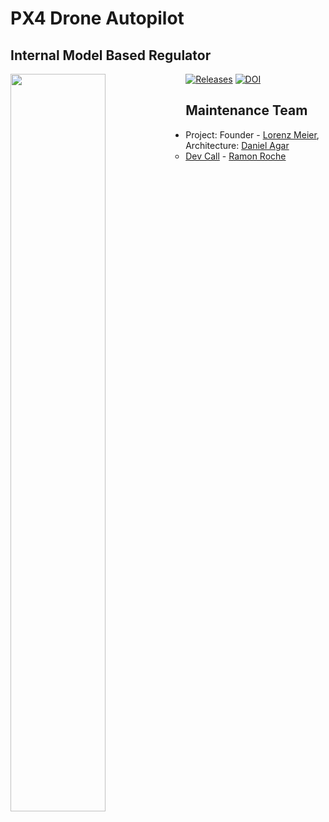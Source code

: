 # PX4 Drone Autopilot
## Internal Model Based Regulator
<img src="https://github.com/lorenzogentilini/ab_es_proj_firmware/blob/devel/lorenzo/support_files/positions.png" width = 55% height = 55% div align=left />

[![Releases](https://img.shields.io/github/release/PX4/Firmware.svg)](https://github.com/PX4/Firmware/releases)
[![DOI](https://zenodo.org/badge/22634/PX4/Firmware.svg)](https://zenodo.org/badge/latestdoi/22634/PX4/Firmware)


## Maintenance Team

  * Project: Founder - [Lorenz Meier](https://github.com/LorenzMeier), Architecture: [Daniel Agar](https://github.com/dagar)
    * [Dev Call](https://github.com/PX4/Firmware/labels/devcall) - [Ramon Roche](https://github.com/mrpollo)

